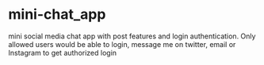 # mini-chat_app
mini social media chat app with post features and login authentication. Only allowed users would be able to login, message me on twitter, email or Instagram to get authorized login
